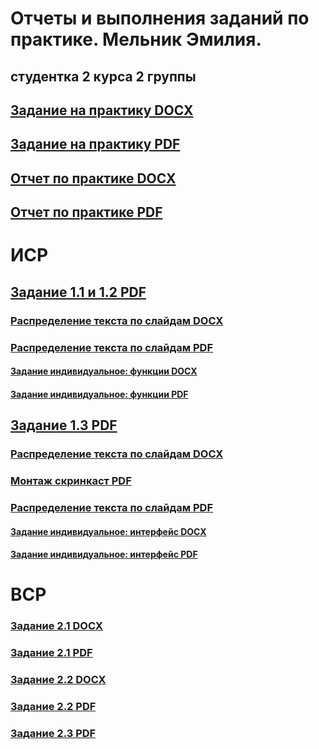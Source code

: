 # Отчеты и выполнения заданий по практике. Мельник Эмилия.
## студентка 2 курса 2 группы 

## [Задание на практику DOCX]()
## [Задание на практику PDF]()

## [Отчет по практике DOCX]()
## [Отчет по практике PDF]()

# ИСР

## [Задание 1.1 и 1.2 PDF](https://github.com/gabyshut/EP-2/blob/main/Мельник%20ЭВ%20ИВТ%202-2%20ИСР%201.1%201.2.pdf)
### [Распределение текста по слайдам DOCX](https://github.com/gabyshut/EP-2/blob/main/Мельник%20ЭВ%20ИВТ%202-2%20Задание%201.1%20индвидидуальное.docx)
### [Распределение текста по слайдам PDF](https://github.com/gabyshut/EP-2/blob/main/Мельник%20ЭВ%20ИВТ%202-2%20Задание%201.1%20индвидидуальное.pdf)
#### [Задание индивидуальное: функции DOCX](https://github.com/gabyshut/EP-2/blob/main/Мельник%20ЭВ%20ИВТ%202-2%20Задание%201.1%20индвидидуальное.docx)
#### [Задание индивидуальное: функции PDF](https://github.com/gabyshut/EP-2/blob/main/Мельник%20ЭВ%20ИВТ%202-2%20Задание%201.1%20индвидидуальное.pdf)
## [Задание 1.3 PDF](https://github.com/gabyshut/EP-2/blob/main/Мельник%20ЭВ%20ИВТ%202-2%20ИСР%201.3%20ВСР%202.3.pdf)
### [Распределение текста по слайдам DOCX]()
### [Монтаж скринкаст PDF](https://github.com/gabyshut/EP-2/blob/main/Мельник%20ЭВ%20ИВТ%202-2%20ИСР%201.3.%20инд.%20Монтаж%20скринкаста%20по%20теме%20Яндекс.pdf)
### [Распределение текста по слайдам PDF](https://github.com/gabyshut/EP-2/blob/main/Мельник%20ЭВ%20ИВТ%202-2%20ИСР%201.3%20инд.%20Текст%20по%20слайдам%2C%20яндекс%20трекер.pdf)  
#### [Задание индивидуальное: интерфейс DOCX](https://github.com/gabyshut/EP-2/blob/main/Мельник%20ЭВ%20ИВТ%202-2%20ИСР%201.3%20индивидуальное.docx)
#### [Задание индивидуальное: интерфейс PDF](https://github.com/gabyshut/EP-2/blob/main/Мельник%20ЭВ%20ИВТ%202-2%20ИСР%201.3%20индивидуальное.pdf)

# ВСР 

### [Задание 2.1 DOCX]()
### [Задание 2.1 PDF]()
### [Задание 2.2 DOCX]()
### [Задание 2.2 PDF]()
### [Задание 2.3 PDF]()
